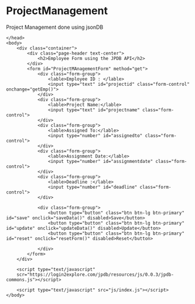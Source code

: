# ProjectManagement
Project Management done using jsonDB
<!DOCTYPE html>
<!--
To change this license header, choose License Headers in Project Properties.
To change this template file, choose Tools | Templates
and open the template in the editor.
-->
<html>
    <head>
        <title>Project Management Form </title>
        <meta charset="UTF-8">
        <meta name="viewport" content="width=device-width, initial-scale=1">
        <link rel="stylesheet"
              href="https://maxcdn.bootstrapcdn.com/bootstrap/3.4.1/css/bootstrap.min.css">
        <script
        src="https://ajax.googleapis.com/ajax/libs/jquery/3.5.1/jquery.min.js"></script>
        <script
        src="https://maxcdn.bootstrapcdn.com/bootstrap/3.4.1/js/bootstrap.min.js"></script>

    </head>
    <body>
        <div class="container">
            <div class="page-header text-center">
                <h2>Employee Form using the JPDB API</h2>
            </div>
            <form id="ProjectMAnagementForm" method="get">
                <div class="form-group">
                    <lable>Employee ID : </lable>
                    <input type="text" id="projectid" class="form-control" onchange="getEmp()">
                </div>
                <div class="form-group">
                    <lable>Project Name:</lable>   
                    <input type="text" id="projectname" class="form-control">
                </div>
                <div class="form-group">
                    <lable>Assigned To:</lable>   
                    <input type="number" id="assignedto" class="form-control">
                </div>
                <div class="form-group">
                    <lable>Assignment Date:</lable>   
                    <input type="number" id="assignmentdate" class="form-control">
                </div>
                <div class="form-group">
                    <lable>Deadline :</lable>   
                    <input type="number" id="deadline" class="form-control">
                </div>

                <div class="form-group">
                    <button type="button" class="btn btn-lg btn-primary" id="save" onclick="saveData()" disabled>Save</button>
                    <button type="button" class="btn btn-lg btn-primary" id="update" onclick="updateData()" disabled>Update</button>
                    <button type="button" class="btn btn-lg btn-primary" id="reset" onclick="resetForm()" disabled>Reset</button>

                </div>
            </form>
        </div>

        <script type="text/javascript"
        scr="https://login2explore.com/jpdb/resources/js/0.0.3/jpdb-commons.js"></script>

        <script type="text/javascript" src="js/index.js"></script>
    </body>
</html>
